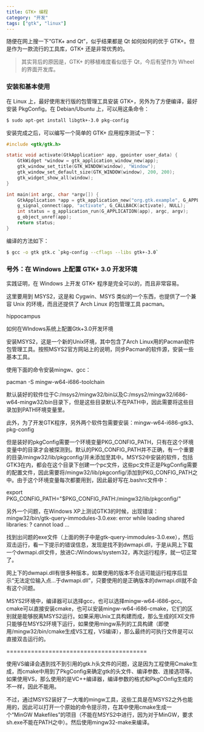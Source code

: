 ```yaml
---
title: GTK+ 编程
category: "开发"
tags: ["gtk", "linux"]
---
```


随便在网上搜一下“GTK+ and Qt”，似乎结果都是 Qt 如何如何的优于 GTK+。但是作为一款流行的工具库，GTK+ 还是非常优秀的。

> 其实背后的原因是，GTK+ 的移植难度看似低于 Qt，今后有望作为 Wheel 的界面开发库。

### 安装和基本使用

在 Linux 上，最好使用发行版的包管理工具安装 GTK+，另外为了方便编译，最好安装 PkgConfig。在 Debian/Ubuntu 上，可以用这条命令：

``` bash
$ sudo apt-get install libgtk+-3.0 pkg-config
```

安装完成之后，可以编写一个简单的 GTK+ 应用程序测试一下：

``` c
#include <gtk/gtk.h>

static void activate(GtkApplication* app, gpointer user_data) {
    GtkWidget *window = gtk_application_window_new(app);
    gtk_window_set_title(GTK_WINDOW(window), "Window");
    gtk_window_set_default_size(GTK_WINDOW(window), 200, 200);
    gtk_widget_show_all(window);
}

int main(int argc, char *argv[]) {
    GtkApplication *app = gtk_application_new("org.gtk.example", G_APPLICATION_FLAGS_NONE);
    g_signal_connect(app, "activate", G_CALLBACK(activate), NULL);
    int status = g_application_run(G_APPLICATION(app), argc, argv);
    g_object_unref(app);
    return status;
}
```

编译的方法如下：

``` bash
$ gcc -o gtk gtk.c `pkg-config --cflags --libs gtk+-3.0`
```

### 号外：在 Windows 上配置 GTK+ 3.0 开发环境

实践证明，在 Windows 上开发 GTK+ 程序是完全可以的，而且非常容易。

这里要用到 MSYS2，这是和 Cygwin、MSYS 类似的一个东西，也提供了一个兼容 Unix 的环境，而且还提供了 Arch Linux 的包管理工具 pacman。

hippocampus

如何在WIndows系统上配置Gtk+3.0开发环境

安装MSYS2，这是一个新的Unix环境，其中包含了Arch Linux用的Pacman软件包管理工具。按照MSYS2官方网站上的说明，同步Pacman的软件源，安装一些基本工具。

使用下面的命令安装mingw、gcc：

pacman -S mingw-w64-i686-toolchain

默认装好的软件位于C:/msys2/mingw32/bin以及C:/msys2/mingw32/i686-w64-mingw32/bin目录下，但是这些目录默认不在PATH中，因此需要将这些目录加到PATH环境变量里。

此外，为了开发GTK程序，另外两个软件包需要安装：mingw-w64-i686-gtk3、pkg-config

但是装好的pkgConfig需要一个环境变量PKG_CONFIG_PATH，只有在这个环境变量中的目录才会被探测到。默认的PKG_CONFIG_PATH并不正确，有一个重要的目录/mingw32/lib/pkgconfig/并未添加至其中。MSYS2中安装的软件，包括GTK3在内，都会在这个目录下创建一个pc文件，这些pc文件正是PkgConfig需要的配置文件，因此需要将/mingw32/lib/pkgconfig/添加到PKG_CONFIG_PATH之中。由于这个环境变量每次都要用到，因此最好写在.bashrc文件中：

export PKG_CONFIG_PATH="$PKG_CONFIG_PATH:/mingw32/lib/pkgconfig/"

另外一个问题，在Windows XP上测试GTK3的时候，出现错误：mingw32/bin/gtk-query-immodules-3.0.exe: error while loading shared libraries: ? cannot load ...

找到出问题的exe文件（上面的例子中是gtk-query-immodules-3.0.exe），然后双击运行，看一下提示的错误信息，发现是找不到dwmapi.dll，于是从网上下载一个dwmapi.dll文件，放进C:/Windows/system32，再次运行程序，就一切正常了。

网上下的dwmapi.dll有很多种版本，如果使用的版本不合适可能运行程序后显示“无法定位输入点…于dwmapi.dll”，只要使用的是正确版本的dwmapi.dll就不会有这个问题。

MSYS2环境中，编译器可以选择gcc，也可以选择mingw-w64-i686-gcc。cmake可以直接安装cmake，也可以安装mingw-w64-i686-cmake，它们的区别就是能够脱离MSYS2运行。如果采用Unix工具构建而成，那么生成的EXE文件只能够在MSYS2环境下运行，如果使用mingw系列的工具构建（即使用/mingw32/bin/cmake生成VS工程，VS编译），那么最终的可执行文件是可以直接双击运行的。

========================================

使用VS编译会遇到找不到引用的gtk.h头文件的问题，这是因为工程使用Cmake生成，而cmake中用到了PkgConfig来确定gtk的头文件、编译参数、连接选项等。如果使用VS，那么使用的是VC++编译器，编译参数的格式和PkgCOnfig生成的不一样，因此不能用。

不过，通过MSYS2装好了一大堆的mingw工具，这些工具是在MSYS2之外也能用的，因此可以打开一个原始的命令提示符，在其中使用cmake生成一个“MinGW Makefiles”的项目（不能在MSYS2中进行，因为对于MinGW，要求sh.exe不能在PATH之中）。然后使用mingw32-make来编译。
